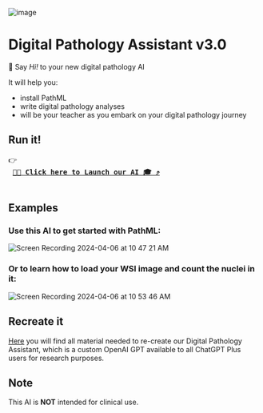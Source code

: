 ![image](https://github.com/Dana-Farber-AIOS/pathml/assets/25375373/0e1c7adf-6510-4733-bf38-93c7be1c73cc)

# Digital Pathology Assistant v3.0

👋 Say _Hi!_ to your new digital pathology AI

It will help you:

- install PathML
- write digital pathology analyses
- will be your teacher as you embark on your digital pathology journey

## Run it!

👉 <kbd> <br> **[🔬🤖 Click here to Launch our AI 🎓 ⤴](https://chat.openai.com/g/g-L1IbnIIVt-digital-pathology-assistant-v3-0)** <br> </kbd>

## Examples

### Use this AI to get started with PathML:
![Screen Recording 2024-04-06 at 10 47 21 AM](https://github.com/Dana-Farber-AIOS/pathml/assets/25375373/cfc4969b-8000-4fc4-b1b9-19a2279ba980)

### Or to learn how to load your WSI image and count the nuclei in it:
![Screen Recording 2024-04-06 at 10 53 46 AM](https://github.com/Dana-Farber-AIOS/pathml/assets/25375373/a225fadd-e019-485d-959f-6d0c39218f5b)

## Recreate it

[Here](./src) you will find all material needed to re-create our Digital Pathology Assistant, which is a custom OpenAI GPT available to all ChatGPT Plus users for research purposes. 

## Note 

This AI is **NOT** intended for clinical use.
